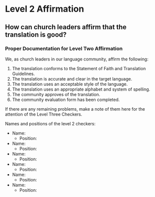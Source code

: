 # Level 2 Affirmation #

## How can church leaders affirm that the translation is good? ##


### Proper Documentation for Level Two Affirmation

We, as church leaders in our language community, affirm the following:

1. The translation conforms to the Statement of Faith and Translation Guidelines.
1. The translation is accurate and clear in the target language.
1. The translation uses an acceptable style of the language.
1. The translation uses an appropriate alphabet and system of spelling.
1. The community approves of the translation.
1. The community evaluation form has been completed.

If there are any remaining problems, make a note of them here for the attention of the Level Three Checkers.

Names and positions of the level 2 checkers:

* Name:
  * Position:
* Name:
  * Position:
* Name:
  * Position:
* Name:
  * Position:
* Name:
  * Position:
* Name:
  * Position:

